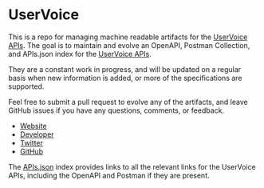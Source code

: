 # UserVoiceThis is a repo for managing machine readable artifacts for the [UserVoice APIs](https://uservoice.com/). The goal is to maintain and evolve an OpenAPI, Postman Collection, and APIs.json index for the [UserVoice APIs](https://uservoice.com/).They are a constant work in progress, and will be updated on a regular basis when new information is added, or more of the specifications are supported.Feel free to submit a pull request to evolve any of the artifacts, and leave GitHub issues if you have any questions, comments, or feedback.- [Website](https://uservoice.com/)- [Developer](https://uservoice.com/)- [Twitter](https://twitter.com/uservoice)- [GitHub](https://github.com/uservoice)The [APIs.json](https://github.com/api-evangelist/uservoice/blob/master/apis.json) index provides links to all the relevant links for the UserVoice APIs, including the OpenAPI and Postman if they are present.